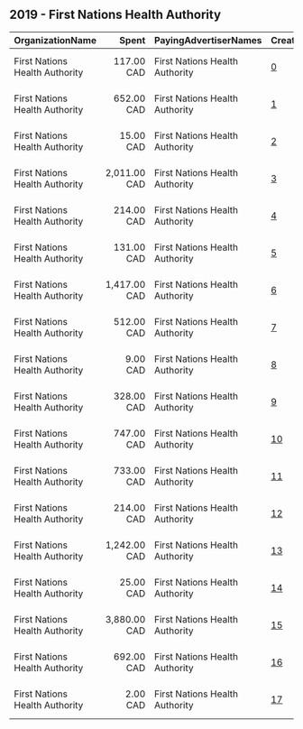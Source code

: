 ## 2019 - First Nations Health Authority 
|OrganizationName|Spent|PayingAdvertiserNames|CreativeUrls|Impressions|Genders|AgeBrackets|CountryCodes|BillingAddresses|CandidateBallotInformation|
|:---|---:|:---|:---|---:|:---|:---|:---|:---|:---|
|First Nations Health Authority|117.00 CAD|First Nations Health Authority|[0](https://www.snap.com/political-ads/asset/55595680192e3751ccad171bcce737be17a3e683bbc5e70cdfc5e0270a17ceb4?mediaType=mp4)|44,808||19+|canada|"501-100 Park Royal South,Vancouver,V7T 1A2,CA"||
|First Nations Health Authority|652.00 CAD|First Nations Health Authority|[1](https://www.snap.com/political-ads/asset/c590fa697291625d830c9be4e4432bd5647e32188774461d0c2185657ee0b00c?mediaType=mp4)|268,423||19+|canada|"501-100 Park Royal South,Vancouver,V7T 1A2,CA"||
|First Nations Health Authority|15.00 CAD|First Nations Health Authority|[2](https://www.snap.com/political-ads/asset/6442c7dfb1781d3d6dd4792c9258394e4ed059dc9b9daf0d83e9da1d410a00b7?mediaType=mp4)|7,170||34-|canada|"501-100 Park Royal South,Vancouver,V7T 1A2,CA"||
|First Nations Health Authority|2,011.00 CAD|First Nations Health Authority|[3](https://www.snap.com/political-ads/asset/157a6abcd2cedeaa6668810cbef719affe60c686d3bc9bbe0ff6f6b566d21307?mediaType=mp4)|654,870||19+|canada|"501-100 Park Royal South,Vancouver,V7T 1A2,CA"||
|First Nations Health Authority|214.00 CAD|First Nations Health Authority|[4](https://www.snap.com/political-ads/asset/8bf261bb3013d433273f851a495fb1b0753eda1ba65d99a511ebae74ee2e19c7?mediaType=mp4)|79,433||19+|canada|"501-100 Park Royal South,Vancouver,V7T 1A2,CA"||
|First Nations Health Authority|131.00 CAD|First Nations Health Authority|[5](https://www.snap.com/political-ads/asset/5f8c96072f8234a059e34e62142ae1c298cb6e2d49e3db5dc0241025312723db?mediaType=mp4)|40,083||19+|canada|"501-100 Park Royal South,Vancouver,V7T 1A2,CA"||
|First Nations Health Authority|1,417.00 CAD|First Nations Health Authority|[6](https://www.snap.com/political-ads/asset/2648e756a57b0c6127badd59bf5e19ea8d2f58bdd5d0245517df62be3f0b1078?mediaType=mp4)|528,332||19+|canada|"501-100 Park Royal South,Vancouver,V7T 1A2,CA"||
|First Nations Health Authority|512.00 CAD|First Nations Health Authority|[7](https://www.snap.com/political-ads/asset/c590fa697291625d830c9be4e4432bd5647e32188774461d0c2185657ee0b00c?mediaType=mp4)|179,876||19+|canada|"501-100 Park Royal South,Vancouver,V7T 1A2,CA"||
|First Nations Health Authority|9.00 CAD|First Nations Health Authority|[8](https://www.snap.com/political-ads/asset/6b50628a6f862047a481e0600e476346b28257b4be88f2ee158aebaba1552935?mediaType=mp4)|3,662||19+|canada|"501-100 Park Royal South,Vancouver,V7T 1A2,CA"||
|First Nations Health Authority|328.00 CAD|First Nations Health Authority|[9](https://www.snap.com/political-ads/asset/c6e5fa5dcddee68ee4a20b6da587b193a5bdd75a802267d6b893544dba67d1a1?mediaType=mp4)|107,390||19+|canada|"501-100 Park Royal South,Vancouver,V7T 1A2,CA"||
|First Nations Health Authority|747.00 CAD|First Nations Health Authority|[10](https://www.snap.com/political-ads/asset/9633f2b4a6fb9d686f7575683dc52e9e7b37900f7567f3e14b5a88bf100f4ce6?mediaType=mp4)|308,409||19+|canada|"501-100 Park Royal South,Vancouver,V7T 1A2,CA"||
|First Nations Health Authority|733.00 CAD|First Nations Health Authority|[11](https://www.snap.com/political-ads/asset/0857c071cdcc83286f38e06a3a23ca22f51beaed00da26b33a1ab711e288490d?mediaType=mp4)|281,351||19+|canada|"501-100 Park Royal South,Vancouver,V7T 1A2,CA"||
|First Nations Health Authority|214.00 CAD|First Nations Health Authority|[12](https://www.snap.com/political-ads/asset/6442c7dfb1781d3d6dd4792c9258394e4ed059dc9b9daf0d83e9da1d410a00b7?mediaType=mp4)|69,669||19+|canada|"501-100 Park Royal South,Vancouver,V7T 1A2,CA"||
|First Nations Health Authority|1,242.00 CAD|First Nations Health Authority|[13](https://www.snap.com/political-ads/asset/6af66d11d45294c17853ea5116ae5d6c5815dfad4ff2e7a8a0961953f3ce4c79?mediaType=mp4)|472,711||19+|canada|"501-100 Park Royal South,Vancouver,V7T 1A2,CA"||
|First Nations Health Authority|25.00 CAD|First Nations Health Authority|[14](https://www.snap.com/political-ads/asset/5f8c96072f8234a059e34e62142ae1c298cb6e2d49e3db5dc0241025312723db?mediaType=mp4)|12,369||34-|canada|"501-100 Park Royal South,Vancouver,V7T 1A2,CA"||
|First Nations Health Authority|3,880.00 CAD|First Nations Health Authority|[15](https://www.snap.com/political-ads/asset/7cdfde61b1ffd65ab675b5d31dcf8923570970cca6276b5ec76f174040fb92dd?mediaType=mp4)|1,333,683||19+|canada|"501-100 Park Royal South,Vancouver,V7T 1A2,CA"||
|First Nations Health Authority|692.00 CAD|First Nations Health Authority|[16](https://www.snap.com/political-ads/asset/f7ded5ba611d30003669620875317cac0a4204fa2df31756773b2f99e0aba0a2?mediaType=mp4)|242,267||19+|canada|"501-100 Park Royal South,Vancouver,V7T 1A2,CA"||
|First Nations Health Authority|2.00 CAD|First Nations Health Authority|[17](https://www.snap.com/political-ads/asset/c6e5fa5dcddee68ee4a20b6da587b193a5bdd75a802267d6b893544dba67d1a1?mediaType=mp4)|1,035||34-|canada|"501-100 Park Royal South,Vancouver,V7T 1A2,CA"||
